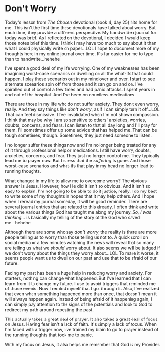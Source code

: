 # Don't Worry

Today's lesson from *The Chosen* devotional (book 4, day 25) hits home for me. This isn't the first time these devotionals have talked about worry. But each time, they provide a different perspective. My handwritten journal for today was brief. As I reflected on the devotional, I decided I would keep those notes brief this time. I think I may have too much to say about it than what I could physically write on paper...LOL I hope to document more of my thoughts here in my online journal over time. It's far easier for me to type than to handwrite...hehehe

I've spent a good deal of my life worrying. One of my weaknesses has been imagining worst-case scenarios or dwelling on all the what-ifs that could happen. I play these scenarios out in my mind over and over. I start to see alternate scenarios spin off from those and it can go on and on. I've spiralled out of control a few times and had panic attacks. I spent years in and out of the hospital. And I've been on countless medications.

There are those in my life who do not suffer anxiety. They don't even worry, really. And they say things like *don't worry*, as if I can simply turn it off...LOL That can feel dismissive. I feel invalidated when I'm not shown compassion. I think that may be why I am so sensitive to others' anxieties, worries, doubts, concerns, and fears. I can listen to that all day long and I'll pray for them. I'll sometimes offer up some advice that has helped me. That can be tough sometimes, though. Sometimes, they just need someone to listen.

I no longer suffer these things now and I'm no longer being treated for any of it through professional help or medications. I still have worry, doubts, anxieties, concerns, and fear. They just no longer control me. They typically lead me to prayer now. But I stress that the *suffering* is gone. And those worst-case scenarios and what-ifs that play in my head no longer lead to running thoughts.

What changed in my life to allow me to overcome worry? The obvious answer is Jesus. However, how He did it isn't so obvious. And it isn't so easy to explain. I'm not going to be able to do it justice, really. I do my best to write some of my thoughts in hopes that it may help others. And I hope when I reread my journal someday, it will be good reminder. There are several journal entries that are related to this already. I often think and write about the various things God has taught me along my journey. *So, I was thinking...* is basically my telling of the story of the God who saved me...hehehe

Although there are some who say *don't worry*, the reality is there are more people telling us to worry than those telling us not to. A quick scroll on social media or a few minutes watching the news will reveal that so many are telling us what we *should* worry about. It also seems we will be judged if we don't worry about the things they worry about...LOL To make it worse, it seems people want us to dwell on our past and use that to be afraid of our future.

Facing my past has been a huge help in reducing worry and anxiety. For starters, nothing can change what happened. But I've learned that I can learn from it to change my future. I use to avoid triggers that reminded me of those events. Now I remind myself that I got through it. Also, I've realized that even when something happened more than once, that doesn't mean it will always happen again. Instead of being afraid of it happening again, I can simply pay attention to the signs of the potentials and look to God to redirect my path around repeating the past.

This actually takes a great deal of prayer. It also takes a great deal of focus on Jesus. Having fear isn't a lack of faith. It's simply a lack of focus. When I'm faced with a trigger now, I've trained my brain to go to prayer instead of the running thoughts that took me to panic.

With my focus on Jesus, it also helps me remember that God is my Provider.